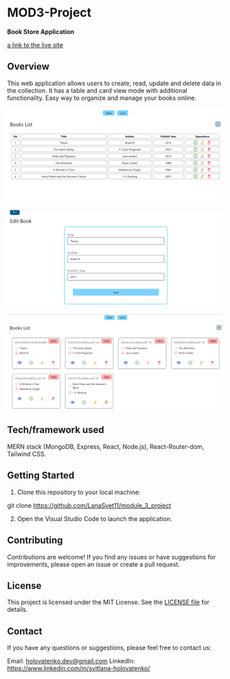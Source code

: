 # MOD3-Project

**Book Store Application**

[a link to the live site](https://mod3-project-ayzi.onrender.com)

## Overview

This web application allows users to create, read, update and delete data in the collection. It has a table and card view mode with additional functionality. Easy way to organize and manage your books online.

![Screenshot](./Screenshot1.png)

![Screenshot](./Screenshot2.png)

![Screenshot](./Screenshot3.png)

## Tech/framework used

MERN stack (MongoDB, Express, React, Node.js), React-Router-dom, Tailwind CSS.

## Getting Started

1. Clone this repository to your local machine:

git clone https://github.com/LanaSvet11/module_3_project

2. Open the Visual Studio Code to launch the application.

## Contributing

Contributions are welcome! If you find any issues or have suggestions for improvements, please open an issue or create a pull request.

## License

This project is licensed under the MIT License. See the [LICENSE file](./MIT%20License.txt) for details.

## Contact

If you have any questions or suggestions, please feel free to contact us:

Email: holovatenko.dev@gmail.com
LinkedIn: https://www.linkedin.com/in/svitlana-holovatenko/
